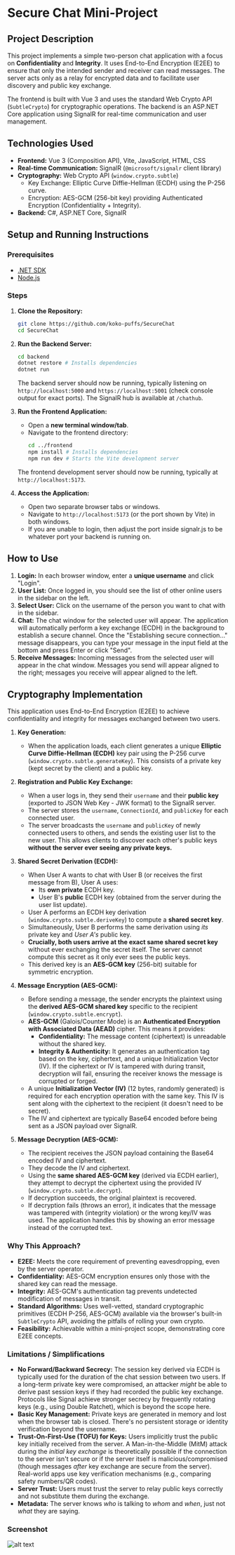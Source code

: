 # Secure Chat Mini-Project

## Project Description

This project implements a simple two-person chat application with a focus on **Confidentiality** and **Integrity**. It uses End-to-End Encryption (E2EE) to ensure that only the intended sender and receiver can read messages. The server acts only as a relay for encrypted data and to facilitate user discovery and public key exchange.

The frontend is built with Vue 3 and uses the standard Web Crypto API (`SubtleCrypto`) for cryptographic operations. The backend is an ASP.NET Core application using SignalR for real-time communication and user management.

## Technologies Used

*   **Frontend:** Vue 3 (Composition API), Vite, JavaScript, HTML, CSS
*   **Real-time Communication:** SignalR (`@microsoft/signalr` client library)
*   **Cryptography:** Web Crypto API (`window.crypto.subtle`)
    *   Key Exchange: Elliptic Curve Diffie-Hellman (ECDH) using the P-256 curve.
    *   Encryption: AES-GCM (256-bit key) providing Authenticated Encryption (Confidentiality + Integrity).
*   **Backend:** C#, ASP.NET Core, SignalR

## Setup and Running Instructions

### Prerequisites

*   [.NET SDK](https://dotnet.microsoft.com/download)
*   [Node.js](https://nodejs.org/)

### Steps

1.  **Clone the Repository:**
    ```bash
    git clone https://github.com/koko-puffs/SecureChat
    cd SecureChat
    ```

2.  **Run the Backend Server:**
    ```bash
    cd backend
    dotnet restore # Installs dependencies
    dotnet run
    ```
    The backend server should now be running, typically listening on `http://localhost:5000` and `https://localhost:5001` (check console output for exact ports). The SignalR hub is available at `/chathub`.

3.  **Run the Frontend Application:**
    *   Open a **new terminal window/tab**.
    *   Navigate to the frontend directory:
        ```bash
        cd ../frontend
        npm install # Installs dependencies
        npm run dev # Starts the Vite development server
        ```
    The frontend development server should now be running, typically at `http://localhost:5173`.

4.  **Access the Application:**
    *   Open two separate browser tabs or windows.
    *   Navigate to `http://localhost:5173` (or the port shown by Vite) in both windows.
    *   If you are unable to login, then adjust the port inside signalr.js to be whatever port your backend is running on.

## How to Use

1.  **Login:** In each browser window, enter a **unique username** and click "Login".
2.  **User List:** Once logged in, you should see the list of other online users in the sidebar on the left.
3.  **Select User:** Click on the username of the person you want to chat with in the sidebar.
4.  **Chat:** The chat window for the selected user will appear. The application will automatically perform a key exchange (ECDH) in the background to establish a secure channel. Once the "Establishing secure connection..." message disappears, you can type your message in the input field at the bottom and press Enter or click "Send".
5.  **Receive Messages:** Incoming messages from the selected user will appear in the chat window. Messages you send will appear aligned to the right; messages you receive will appear aligned to the left.

## Cryptography Implementation

This application uses End-to-End Encryption (E2EE) to achieve confidentiality and integrity for messages exchanged between two users.

1.  **Key Generation:**
    *   When the application loads, each client generates a unique **Elliptic Curve Diffie-Hellman (ECDH)** key pair using the P-256 curve (`window.crypto.subtle.generateKey`). This consists of a private key (kept secret by the client) and a public key.

2.  **Registration and Public Key Exchange:**
    *   When a user logs in, they send their `username` and their **public key** (exported to JSON Web Key - JWK format) to the SignalR server.
    *   The server stores the `username`, `ConnectionId`, and `publicKey` for each connected user.
    *   The server broadcasts the `username` and `publicKey` of newly connected users to others, and sends the existing user list to the new user. This allows clients to discover each other's public keys **without the server ever seeing any private keys.**

3.  **Shared Secret Derivation (ECDH):**
    *   When User A wants to chat with User B (or receives the first message from B), User A uses:
        *   Its **own private** ECDH key.
        *   User B's **public** ECDH key (obtained from the server during the user list update).
    *   User A performs an ECDH key derivation (`window.crypto.subtle.deriveKey`) to compute a **shared secret key**.
    *   Simultaneously, User B performs the same derivation using *its* private key and *User A's* public key.
    *   **Crucially, both users arrive at the exact same shared secret key** without ever exchanging the secret itself. The server cannot compute this secret as it only ever sees the public keys.
    *   This derived key is an **AES-GCM key** (256-bit) suitable for symmetric encryption.

4.  **Message Encryption (AES-GCM):**
    *   Before sending a message, the sender encrypts the plaintext using the **derived AES-GCM shared key** specific to the recipient (`window.crypto.subtle.encrypt`).
    *   **AES-GCM** (Galois/Counter Mode) is an **Authenticated Encryption with Associated Data (AEAD)** cipher. This means it provides:
        *   **Confidentiality:** The message content (ciphertext) is unreadable without the shared key.
        *   **Integrity & Authenticity:** It generates an authentication tag based on the key, ciphertext, and a unique Initialization Vector (IV). If the ciphertext or IV is tampered with during transit, decryption will fail, ensuring the receiver knows the message is corrupted or forged.
    *   A unique **Initialization Vector (IV)** (12 bytes, randomly generated) is required for each encryption operation with the same key. This IV is sent along with the ciphertext to the recipient (it doesn't need to be secret).
    *   The IV and ciphertext are typically Base64 encoded before being sent as a JSON payload over SignalR.

5.  **Message Decryption (AES-GCM):**
    *   The recipient receives the JSON payload containing the Base64 encoded IV and ciphertext.
    *   They decode the IV and ciphertext.
    *   Using the **same shared AES-GCM key** (derived via ECDH earlier), they attempt to decrypt the ciphertext using the provided IV (`window.crypto.subtle.decrypt`).
    *   If decryption succeeds, the original plaintext is recovered.
    *   If decryption fails (throws an error), it indicates that the message was tampered with (integrity violation) or the wrong key/IV was used. The application handles this by showing an error message instead of the corrupted text.

### Why This Approach?

*   **E2EE:** Meets the core requirement of preventing eavesdropping, even by the server operator.
*   **Confidentiality:** AES-GCM encryption ensures only those with the shared key can read the message.
*   **Integrity:** AES-GCM's authentication tag prevents undetected modification of messages in transit.
*   **Standard Algorithms:** Uses well-vetted, standard cryptographic primitives (ECDH P-256, AES-GCM) available via the browser's built-in `SubtleCrypto` API, avoiding the pitfalls of rolling your own crypto.
*   **Feasibility:** Achievable within a mini-project scope, demonstrating core E2EE concepts.

### Limitations / Simplifications

*   **No Forward/Backward Secrecy:** The session key derived via ECDH is typically used for the duration of the chat session between two users. If a long-term private key were compromised, an attacker *might* be able to derive past session keys if they had recorded the public key exchange. Protocols like Signal achieve stronger secrecy by frequently rotating keys (e.g., using Double Ratchet), which is beyond the scope here.
*   **Basic Key Management:** Private keys are generated in memory and lost when the browser tab is closed. There's no persistent storage or identity verification beyond the username.
*   **Trust-On-First-Use (TOFU) for Keys:** Users implicitly trust the public key initially received from the server. A Man-in-the-Middle (MitM) attack during the *initial key exchange* is theoretically possible if the connection to the server isn't secure or if the server itself is malicious/compromised (though messages *after* key exchange are secure from the server). Real-world apps use key verification mechanisms (e.g., comparing safety numbers/QR codes).
*   **Server Trust:** Users must trust the server to relay public keys correctly and not substitute them during the exchange.
*   **Metadata:** The server knows *who* is talking to *whom* and *when*, just not *what* they are saying.

### Screenshot

![alt text](https://github.com/koko-puffs/SecureChat/raw/master/screenshot.png "Screenshot of application in use")
